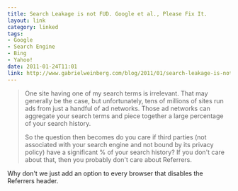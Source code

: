 ```yaml
---
title: Search Leakage is not FUD. Google et al., Please Fix It.
layout: link
category: linked
tags:
- Google
- Search Engine
- Bing
- Yahoo!
date: 2011-01-24T11:01
link: http://www.gabrielweinberg.com/blog/2011/01/search-leakage-is-not-fud-google-et-al-please-fix-it.html
---
```


> One site having one of my search terms is irrelevant. That may generally be the case, but unfortunately, tens of millions of sites run ads from just a handful of ad networks. Those ad networks can aggregate your search terms and piece together a large percentage of your search history. 
> 
> So the question then becomes do you care if third parties (not associated with your search engine and not bound by its privacy policy) have a significant % of your search history? If you don't care about that, then you probably don't care about Referrers.

Why don't we just add an option to every browser that disables the Referrers header.